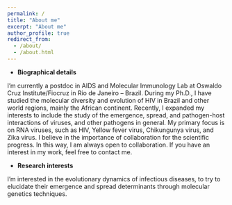 ```yaml
---
permalink: /
title: "About me"
excerpt: "About me"
author_profile: true
redirect_from: 
  - /about/
  - /about.html
---
```


- __Biographical details__

I’m currently a postdoc in AIDS and Molecular Immunology Lab at Oswaldo Cruz Institute/Fiocruz in Rio de Janeiro – Brazil. During my Ph.D., I have studied the molecular diversity and evolution of HIV in Brazil and other world regions, mainly the African continent. 
Recently, I expanded my interests to include the study of the emergence, spread, and pathogen-host interactions of viruses, and other pathogens in general. My primary focus is on RNA viruses, such as HIV, Yellow fever virus, Chikungunya virus, and Zika virus.
I believe in the importance of collaboration for the scientific progress. In this way, I am always open to collaboration. If you have an interest in my work, feel free to contact me.

- __Research interests__

I’m interested in the evolutionary dynamics of infectious diseases, to try to elucidate their emergence and spread determinants through molecular genetics techniques. 
